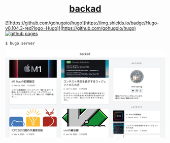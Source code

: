 <h1 align="center">
  <a href="https://blog.morio.dev/">
    backad
  </a>
</h1>

[![https://github.com/gohugoio/hugo](https://img.shields.io/badge/Hugo-v0.104.3-red?logo=Hugo)](https://github.com/gohugoio/hugo)
[![github pages](https://github.com/morioprog/blog/actions/workflows/gh-pages.yml/badge.svg)](https://github.com/morioprog/blog/actions/workflows/gh-pages.yml)

```console
$ hugo server
```

![screenshot](./static/blog.png)
